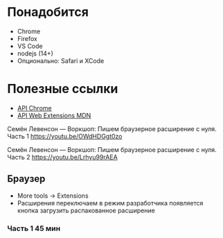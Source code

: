 # Понадобится
- Chrome
- Firefox
- VS Code
- nodejs (14+)
- Опционально: Safari и XCode

# Полезные ссылки
- [API Chrome](https://developer.chrome.com/docs/extensions/reference/)
- [API Web Extensions MDN](https://developer.mozilla.org/en-US/docs/Mozilla/Add-ons/WebExtensions)

Семён Левенсон — Воркшоп: Пишем браузерное расширение с нуля. Часть 1
https://youtu.be/OWdHDGgt0zo

Семён Левенсон — Воркшоп: Пишем браузерное расширение с нуля. Часть 2
https://youtu.be/Lrhyu99rAEA

## Браузер
* More tools -> Extensions
* Расширения переключаем в режим разработчика появляется кнопка загрузить распакованное расширение



### Часть 1 45 мин
